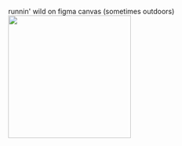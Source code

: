 runnin' wild on figma canvas (sometimes outdoors) <br>
<img src="https://github.com/user-attachments/assets/2d37adbe-90ba-4db7-8c12-923427407236" width="250" />
